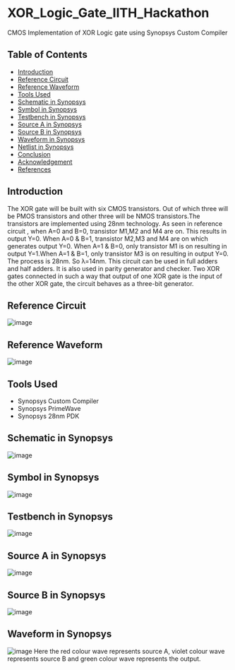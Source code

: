 # XOR_Logic_Gate_IITH_Hackathon
CMOS Implementation of XOR Logic gate using Synopsys Custom Compiler
## Table of Contents
* [Introduction](#Introduction)
* [Reference Circuit](#Reference-Circuit)
* [Reference Waveform](#Reference-Waveform)
* [Tools Used](#Tools-Used)
* [Schematic in Synopsys](#Schematic-in-Synopsys)
* [Symbol in Synopsys](#Symbol-in-Synopsys)
* [Testbench in Synopsys](#Testbench-in-Synopsys)
* [Source A in Synopsys](#Source-A-in-Synopsys)
* [Source B in Synopsys](#Source-B-in-Synopsys)
* [Waveform in Synopsys](#Waveform-in-Synopsys)
* [Netlist in Synopsys](#Netlist-in-Synopsys)
* [Conclusion](#Conclusion)
* [Acknowledgement](#Acknowledgement)
* [References](#References)

## Introduction
The XOR gate will be built with six CMOS transistors. Out of which three will be PMOS transistors and other three will be NMOS transistors.The transistors are implemented using 28nm technology.
As seen in reference circuit , when A=0 and B=0, transistor M1,M2 and M4 are on. This results in output Y=0. When A=0 & B=1, transistor M2,M3 and M4 are on which generates output Y=0. When A=1 & B=0, only transistor M1 is on resulting in output Y=1.When A=1 & B=1, only transistor M3 is on resulting in output Y=0. The process is 28nm. So λ=14nm.
This circuit can be used in full adders and half adders. It is also used in parity generator and checker. Two XOR gates connected in such a way that output of one XOR gate is the input of the other XOR gate, the circuit behaves as a three-bit generator.

## Reference Circuit
![image](https://raw.githubusercontent.com/pranavprabhu01/XOR_Logic_Gate_IITH_Hackathon/main/Images/sample_ckt.png)

## Reference Waveform
![image](https://raw.githubusercontent.com/pranavprabhu01/XOR_Logic_Gate_IITH_Hackathon/main/Images/sample_wave.png)

## Tools Used
* Synopsys Custom Compiler
* Synopsys PrimeWave
* Synopsys 28nm PDK

## Schematic in Synopsys
![image](https://raw.githubusercontent.com/pranavprabhu01/XOR_Logic_Gate_IITH_Hackathon/main/Images/schematic.png)

## Symbol in Synopsys
![image](https://raw.githubusercontent.com/pranavprabhu01/XOR_Logic_Gate_IITH_Hackathon/main/Images/symbol.png)

## Testbench in Synopsys
![image](https://raw.githubusercontent.com/pranavprabhu01/XOR_Logic_Gate_IITH_Hackathon/main/Images/tb_sch.png)

## Source A in Synopsys
![image](https://raw.githubusercontent.com/pranavprabhu01/XOR_Logic_Gate_IITH_Hackathon/main/Images/source_A.png)

## Source B in Synopsys
![image](https://raw.githubusercontent.com/pranavprabhu01/XOR_Logic_Gate_IITH_Hackathon/main/Images/source_B.png)

## Waveform in Synopsys
![image](https://raw.githubusercontent.com/pranavprabhu01/XOR_Logic_Gate_IITH_Hackathon/main/Images/waveform.png)
Here the red colour wave represents source A, violet colour wave represents source B and green colour wave represents the output.







 



